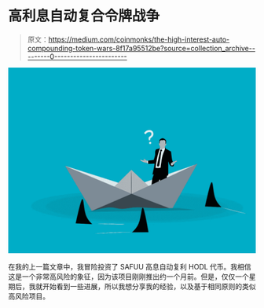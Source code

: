 # 高利息自动复合令牌战争

> 原文：<https://medium.com/coinmonks/the-high-interest-auto-compounding-token-wars-8f17a95512be?source=collection_archive---------0----------------------->

![](img/0fd7aed2d13bc0f2305930db1513254b.png)

在我的上一篇文章中，我冒险投资了 SAFUU 高息自动复利 HODL 代币。我相信这是一个非常高风险的象征，因为该项目刚刚推出约一个月前。但是，仅仅一个星期后，我就开始看到一些进展，所以我想分享我的经验，以及基于相同原则的类似高风险项目。